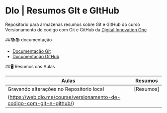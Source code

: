 
# DIo | Resumos GIt e GItHub

Repositorio para armazenas resumos sobre Git e GitHub do curso Versionamento de codigo com Git e GitHub da [Digital Innovation One](https://www.dio.me)

##📚📚 documentação 
- [Documentação Git]( )
- [Documentação GitHub]( )

##🖥️ Resumos das Aulas

| Aulas | Resumos | 
|-------|---------|
|Gravando alterações no Repositorio local | [Resumos]
(https://web.dio.me/course/versionamento-de-codigo-com-git-e-github/) | 

